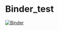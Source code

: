 # Binder_test

[![Binder](https://mybinder.org/badge_logo.svg)](https://mybinder.org/v2/gh/ChernyshovAnton/Binder_test/blob/main/retentioneering.ipynb/main?labpath=retentioneering.ipynb)
